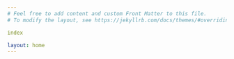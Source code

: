 ```yaml
---
# Feel free to add content and custom Front Matter to this file.
# To modify the layout, see https://jekyllrb.com/docs/themes/#overriding-theme-defaults

index

layout: home
---
```

